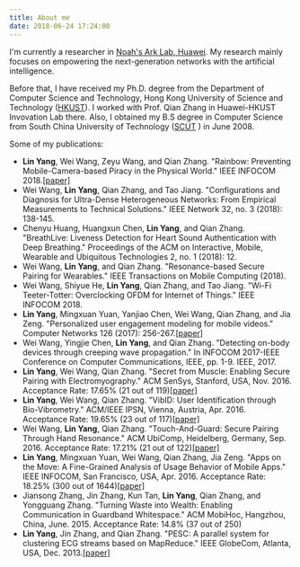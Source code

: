 ```yaml
---
title: About me
date: 2018-06-24 17:24:00
---
```

I'm currently a researcher in [Noah's Ark Lab, Huawei](http://www.noahlab.com.hk/). My research mainly focuses on empowering the next-generation networks with the artificial intelligence.

Before that, I have received my Ph.D. degree from the Department of Computer Science and Technology, Hong Kong University of Science and Technology ([HKUST](http://www.ust.hk/)). I worked with Prof. Qian Zhang in Huawei-HKUST Invovation Lab there. Also, I obtained my B.S degree in Computer Science from South China University of Technology ([SCUT](http://en.scut.edu.cn/) ) in June 2008.

Some of my publications:
* **Lin Yang**, Wei Wang, Zeyu Wang, and Qian Zhang. "Rainbow: Preventing Mobile-Camera-based Piracy in the Physical World." IEEE INFOCOM 2018.[\[paper\]](/publications/rainbow/rainbow.pdf)
* Wei Wang, **Lin Yang**, Qian Zhang, and Tao Jiang. "Configurations and Diagnosis for Ultra-Dense Heterogeneous Networks: From Empirical Measurements to Technical Solutions." IEEE Network 32, no. 3 (2018): 138-145.
* Chenyu Huang, Huangxun Chen, **Lin Yang**, and Qian Zhang. "BreathLive: Liveness Detection for Heart Sound Authentication with Deep Breathing." Proceedings of the ACM on Interactive, Mobile, Wearable and Ubiquitous Technologies 2, no. 1 (2018): 12.
* Wei Wang, **Lin Yang**, and Qian Zhang. "Resonance-based Secure Pairing for Wearables." IEEE Transactions on Mobile Computing (2018).
* Wei Wang, Shiyue He, **Lin Yang**, Qian Zhang, and Tao Jiang. "Wi-Fi Teeter-Totter: Overclocking OFDM for Internet of Things." IEEE INFOCOM 2018.
* **Lin Yang**, Mingxuan Yuan, Yanjiao Chen, Wei Wang, Qian Zhang, and Jia Zeng. "Personalized user engagement modeling for mobile videos." Computer Networks 126 (2017): 256-267.[\[paper\]](/publications/perQ/perQ.pdf)
* Wei Wang, Yingjie Chen, **Lin Yang**, and Qian Zhang. "Detecting on-body devices through creeping wave propagation." In INFOCOM 2017-IEEE Conference on Computer Communications, IEEE, pp. 1-9. IEEE, 2017.
* **Lin Yang**, Wei Wang, Qian Zhang. "Secret from Muscle: Enabling Secure Pairing with Electromyography." ACM SenSys, Stanford, USA, Nov. 2016. Acceptance Rate: 17.65% (21 out of 119)[\[paper\]](/publications/emg_key/emg_key.pdf)
* **Lin Yang**, Wei Wang, Qian Zhang. "VibID: User Identification through Bio-Vibrometry." ACM/IEEE IPSN, Vienna, Austria, Apr. 2016. Acceptance Rate: 19.65% (23 out of 117)[\[paper\]](/publications/vibid/vibid.pdf)
* Wei Wang, **Lin Yang**, Qian Zhang. "Touch-And-Guard: Secure Pairing Through Hand Resonance." ACM UbiComp, Heidelberg, Germany, Sep. 2016. Acceptance Rate: 17.21% (21 out of 122)[\[paper\]](/publications/touch_guard/touch_guard.pdf)
* **Lin Yang**, Mingxuan Yuan, Wei Wang, Qian Zhang, Jia Zeng. "Apps on the Move: A Fine-Grained Analysis of Usage Behavior of Mobile Apps." IEEE INFOCOM, San Francisco, USA, Apr. 2016. Acceptance Rate: 18.25% (300 out of 1644)[\[paper\]](/publications/app_on_move/app_on_the_move_infocom_finalversion.pdf)
* Jiansong Zhang, Jin Zhang, Kun Tan, **Lin Yang**, Qian Zhang, and Yongguang Zhang. "Turning Waste into Wealth: Enabling Communication in Guardband Whitespace." ACM MobiHoc, Hangzhou, China, June. 2015. Acceptance Rate: 14.8% (37 out of 250)
* **Lin Yang**, Jin Zhang, and Qian Zhang. "PESC: A parallel system for clustering ECG streams based on MapReduce." IEEE GlobeCom, Atlanta, USA, Dec. 2013.[\[paper\]](/publications/pesc/PESC_globecom_finalversion.pdf)
